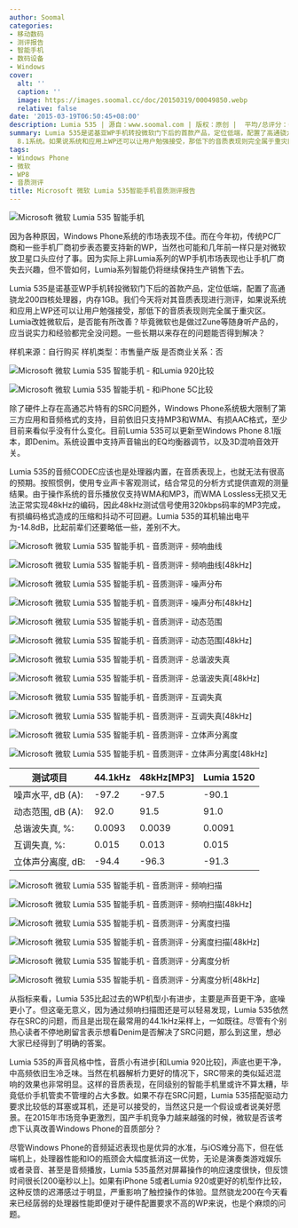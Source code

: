 ```yaml
---
author: Soomal
categories:
- 移动数码
- 测评报告
- 智能手机
- 数码设备
- Windows
cover:
  alt: ''
  caption: ''
  image: https://images.soomal.cc/doc/20150319/00049850.webp
  relative: false
date: '2015-03-19T06:50:45+08:00'
description: Lumia 535 | 源自：www.soomal.com | 版权：原创 |  平均/总评分：08.23/107
summary: Lumia 535是诺基亚WP手机转投微软门下后的首款产品，定位低端，配置了高通骁龙200四核处理器，内存1GB,运行Windows Phone
  8.1系统。如果说系统和应用上WP还可以让用户勉强接受，那低下的音质表现则完全属于重灾区。改姓微软后，是否能有所改善？
tags:
- Windows Phone
- 微软
- WP8
- 音质测评
title: Microsoft 微软 Lumia 535智能手机音质测评报告
---
```


![Microsoft 微软 Lumia 535 智能手机](https://images.soomal.cc/doc/20150314/00049697_01.webp)



因为各种原因，Windows Phone系统的市场表现不佳。而在今年初，传统PC厂商和一些手机厂商初步表态要支持新的WP，当然也可能和几年前一样只是对微软放卫星口头应付了事。因为实际上非Lumia系列的WP手机市场表现也让手机厂商失去兴趣，但不管如何，Lumia系列智能仍将继续保持生产销售下去。



Lumia 535是诺基亚WP手机转投微软门下后的首款产品，定位低端，配置了高通骁龙200四核处理器，内存1GB。我们今天将对其音质表现进行测评，如果说系统和应用上WP还可以让用户勉强接受，那低下的音质表现则完全属于重灾区。Lumia改姓微软后，是否能有所改善？毕竟微软也是做过Zune等随身听产品的，应当说实力和经验都完全没问题。一些长期以来存在的问题能否得到解决？



样机来源：自行购买
样机类型：市售量产版
是否商业关系：否



![Microsoft 微软 Lumia 535 智能手机 - 和Lumia 920比较](https://images.soomal.cc/doc/20150319/00049844_01.webp)



![Microsoft 微软 Lumia 535 智能手机 - 和iPhone 5C比较](https://images.soomal.cc/doc/20150319/00049845_01.webp)



除了硬件上存在高通芯片特有的SRC问题外，Windows Phone系统极大限制了第三方应用和音频格式的支持，目前依旧只支持MP3和WMA、有损AAC格式，至少目前来看似乎没有什么变化。目前Lumia 535可以更新至Windows Phone 8.1版本，即Denim。系统设置中支持声音输出的EQ均衡器调节，以及3D混响音效开关。



Lumia 535的音频CODEC应该也是处理器内置，在音质表现上，也就无法有很高的预期。按照惯例，使用专业声卡客观测试，结合常见的分析方式提供直观的测量结果。由于操作系统的音乐播放仅支持WMA和MP3，而WMA Lossless无损又无法正常实现48kHz的编码，因此48kHz测试信号使用320kbps码率的MP3完成，有损编码格式造成的压缩和抖动不可回避。Lumia 535的耳机输出电平为-14.8dB，比起前辈们还要略低一些，差别不大。



![Microsoft 微软 Lumia 535 智能手机 - 音质测评 - 频响曲线](https://images.soomal.cc/doc/20150319/00049826_01.webp)



![Microsoft 微软 Lumia 535 智能手机 - 音质测评 - 频响曲线[48kHz]](https://images.soomal.cc/doc/20150319/00049827_01.webp)



![Microsoft 微软 Lumia 535 智能手机 - 音质测评 - 噪声分布](https://images.soomal.cc/doc/20150319/00049828_01.webp)



![Microsoft 微软 Lumia 535 智能手机 - 音质测评 - 噪声分布[48kHz]](https://images.soomal.cc/doc/20150319/00049829_01.webp)



![Microsoft 微软 Lumia 535 智能手机 - 音质测评 - 动态范围](https://images.soomal.cc/doc/20150319/00049830_01.webp)



![Microsoft 微软 Lumia 535 智能手机 - 音质测评 - 动态范围[48kHz]](https://images.soomal.cc/doc/20150319/00049831_01.webp)



![Microsoft 微软 Lumia 535 智能手机 - 音质测评 - 总谐波失真](https://images.soomal.cc/doc/20150319/00049832_01.webp)



![Microsoft 微软 Lumia 535 智能手机 - 音质测评 - 总谐波失真[48kHz]](https://images.soomal.cc/doc/20150319/00049833_01.webp)



![Microsoft 微软 Lumia 535 智能手机 - 音质测评 - 互调失真](https://images.soomal.cc/doc/20150319/00049834_01.webp)



![Microsoft 微软 Lumia 535 智能手机 - 音质测评 - 互调失真[48kHz]](https://images.soomal.cc/doc/20150319/00049835_01.webp)



![Microsoft 微软 Lumia 535 智能手机 - 音质测评 - 立体声分离度](https://images.soomal.cc/doc/20150319/00049836_01.webp)



![Microsoft 微软 Lumia 535 智能手机 - 音质测评 - 立体声分离度[48kHz]](https://images.soomal.cc/doc/20150319/00049837_01.webp)



| 测试项目 | 44.1kHz | 48kHz[MP3] | Lumia 1520 |
| --- | --- | --- | --- |
| 噪声水平, dB (A): | -97.2 | -97.5 | -90.1 |
| 动态范围, dB (A): | 92.0 | 91.5 | 91.0 |
| 总谐波失真, %: | 0.0093 | 0.0039 | 0.0091 |
| 互调失真, %: | 0.015 | 0.013 | 0.015 |
| 立体声分离度, dB: | -94.4 | -96.3 | -91.3 |



![Microsoft 微软 Lumia 535 智能手机 - 音质测评 - 频响扫描](https://images.soomal.cc/doc/20150319/00049838_01.webp)



![Microsoft 微软 Lumia 535 智能手机 - 音质测评 - 频响扫描[48kHz]](https://images.soomal.cc/doc/20150319/00049839_01.webp)



![Microsoft 微软 Lumia 535 智能手机 - 音质测评 - 分离度扫描](https://images.soomal.cc/doc/20150319/00049840_01.webp)



![Microsoft 微软 Lumia 535 智能手机 - 音质测评 - 分离度扫描[48kHz]](https://images.soomal.cc/doc/20150319/00049841_01.webp)



![Microsoft 微软 Lumia 535 智能手机 - 音质测评 - 分离度分析](https://images.soomal.cc/doc/20150319/00049842_01.webp)



![Microsoft 微软 Lumia 535 智能手机 - 音质测评 - 分离度分析[48kHz]](https://images.soomal.cc/doc/20150319/00049843_01.webp)



从指标来看，Lumia 535比起过去的WP机型小有进步，主要是声音更干净，底噪更小了。但这毫无意义，因为通过频响扫描图还是可以轻易发现，Lumia 535依然存在SRC的问题，而且是出现在最常用的44.1kHz采样上，一如既往。尽管有个别热心读者不停地刷留言表示想看Denim是否解决了SRC问题，那么到这里，想必大家已经得到了明确的答案。



Lumia 535的声音风格中性，音质小有进步[和Lumia 920比较]，声底也更干净，中高频依旧生冷乏味。当然在机器解析力更好的情况下，SRC带来的类似延迟混响的效果也非常明显。这样的音质表现，在同级别的智能手机里或许不算太糟，毕竟低价手机管卖不管埋的占大多数。如果不存在SRC问题，Lumia 535搭配驱动力要求比较低的耳塞或耳机，还是可以接受的，当然这只是一个假设或者说美好愿景。在2015年市场竞争更激烈，国产手机竞争力越来越强的时候，微软是否该考虑下认真改善Windows Phone的音质部分？



尽管Windows Phone的音频延迟表现也是优异的水准，与iOS难分高下，但在低端机上，处理器性能和IO的瓶颈会大幅度抵消这一优势，无论是演奏类游戏娱乐或者录音、甚至是音频播放，Lumia 535虽然对屏幕操作的响应速度很快，但反馈时间很长[200毫秒以上]。如果有iPhone 5或者Lumia 920或更好的机型作比较，这种反馈的迟滞感过于明显，严重影响了触控操作的体验。显然骁龙200在今天看来已经孱弱的处理器性能即便对于硬件配置要求不高的WP来说，也是个麻烦的问题。